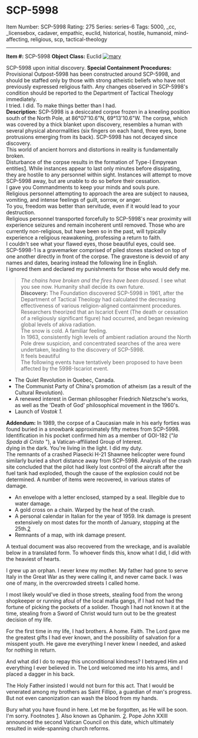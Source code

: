 # SCP-5998
Item Number: SCP-5998
Rating: 275
Series: series-6
Tags: 5000, _cc, _licensebox, cadaver, empathic, euclid, historical, hostile, humanoid, mind-affecting, religious, scp, tactical-theology

---

**Item #:** SCP-5998
**Object Class:** Euclid
[![mary](https://scp-wiki.wdfiles.com/local--resized-images/scp-5998/mary/medium.jpg)](https://scp-wiki.wdfiles.com/local--files/scp-5998/mary)  

SCP-5998 upon initial discovery.
**Special Containment Procedures:** Provisional Outpost-5998 has been constructed around SCP-5998, and should be staffed only by those with strong atheistic beliefs who have not previously expressed religious faith. Any changes observed in SCP-5998's condition should be reported to the Department of Tactical Theology immediately.  
I tried. I did. To make things better than I had.  
**Description:** SCP-5998 is a desiccated corpse frozen in a kneeling position south of the North Pole, at 86°07'10.6"N, 69°13'10.6"W. The corpse, which was covered by a thick blanket upon discovery, resembles a human with several physical abnormalities (six fingers on each hand, three eyes, bone protrusions emerging from its back). SCP-5998 has not decayed since discovery.  
This world of ancient horrors and distortions in reality is fundamentally broken.  
Disturbance of the corpse results in the formation of Type-I Empyrean entities[1](javascript:;). While instances appear to last only minutes before dissipating, they are hostile to any personnel within sight. Instances will attempt to move SCP-5998 away, but are unable to do so before their cessation.  
I gave you Commandments to keep your minds and souls pure.  
Religious personnel attempting to approach the area are subject to nausea, vomiting, and intense feelings of guilt, sorrow, or anger.  
To you, freedom was better than servitude, even if it would lead to your destruction.  
Religious personnel transported forcefully to SCP-5998's near proximity will experience seizures and remain incoherent until removed. Those who are currently non-religious, but have been so in the past, will typically experience a religious reawakening, professing a return to faith.  
I couldn't see what your flawed eyes, those beautiful eyes, could see.  
SCP-5998-1 is a gravemarker comprised of piled stones stacked on top of one another directly in front of the corpse. The gravestone is devoid of any names and dates, bearing instead the following line in English.  
I ignored them and declared my punishments for those who would defy me.
> _The chains have broken and the fires have been doused._
I see what you see now. Humanity shall decide its own future.  
**Discovery:** The Foundation discovered SCP-5998 in 1961, after the Department of Tactical Theology had calculated the decreasing effectiveness of various religion-aligned containment procedures. Researchers theorized that an Iscariot Event (The death or cessation of a religiously significant figure) had occurred, and began reviewing global levels of akiva radiation.  
The snow is cold. A familiar feeling.  
In 1963, consistently high levels of ambient radiation around the North Pole drew suspicion, and concentrated searches of the area were undertaken, leading to the discovery of SCP-5998.  
It feels beautiful  
The following events have tentatively been proposed to have been affected by the 5998-Iscariot event.
  * The Quiet Revolution in Quebec, Canada.
  * The Communist Party of China's promotion of atheism (as a result of the Cultural Revolution).
  * A renewed interest in German philosopher Friedrich Nietzsche's works, as well as the 'Death of God' philosophical movement in the 1960's.
  * Launch of _Vostok 1._

**Addendum:** In 1989, the corpse of a Caucasian male in his early forties was found buried in a snowbank approximately fifty metres from SCP-5998. Identification in his pocket confirmed him as a member of GOI-182 ("_la Spada di Cristo_ "), a Vatican-affiliated Group of Interest.  
dying in the dark. You're living in the light. I did my duty.  
The remnants of a crashed Piasecki H-21 Shawnee helicopter were found similarly buried a short distance away from SCP-5998. Analysis of the crash site concluded that the pilot had likely lost control of the aircraft after the fuel tank had exploded, though the cause of the explosion could not be determined.
A number of items were recovered, in various states of damage.
  * An envelope with a letter enclosed, stamped by a seal. Illegible due to water damage.
  * A gold cross on a chain. Warped by the heat of the crash.
  * A personal calendar in Italian for the year of 1959. Ink damage is present extensively on most dates for the month of January, stopping at the 25th.[2](javascript:;)
  * Remnants of a map, with ink damage present.

A textual document was also recovered from the wreckage, and is available below in a translated form.
To whoever finds this, know what I did, I did with the heaviest of hearts.  
  
I grew up an orphan. I never knew my mother. My father had gone to serve Italy in the Great War as they were calling it, and never came back. I was one of many, in the overcrowded streets I called home.  
  
I most likely would've died in those streets, stealing food from the wrong shopkeeper or running afoul of the local mafia gangs, if I had not had the fortune of picking the pockets of a solider. Though I had not known it at the time, stealing from a Sword of Christ would turn out to be the greatest decision of my life.  
  
For the first time in my life, I had brothers. A home. Faith. The Lord gave me the greatest gifts I had ever known, and the possibility of salvation for a misspent youth. He gave me everything I never knew I needed, and asked for nothing in return.  
  
And what did I do to repay this unconditional kindness? I betrayed Him and everything I ever believed in. The Lord welcomed me into his arms, and I placed a dagger in his back.  
  
The Holy Father insisted I would not burn for this act. That I would be venerated among my brothers as Saint Fillipo, a guardian of man's progress. But not even canonization can wash the blood from my hands.  
  
Bury what you have found in here. Let me be forgotten, as He will be soon.
I'm sorry.
Footnotes
[1](javascript:;). Also known as Ophanim.
[2](javascript:;). Pope John XXIII announced the second Vatican Council on this date, which ultimately resulted in wide-spanning church reforms.